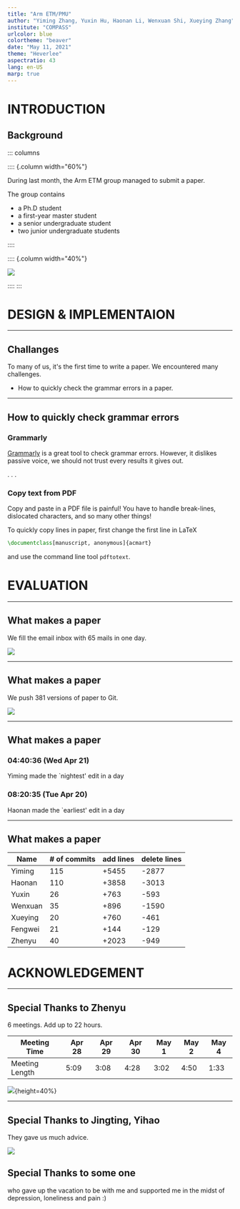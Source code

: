 ```yaml
---
title: "Arm ETM/PMU"
author: "Yiming Zhang, Yuxin Hu, Haonan Li, Wenxuan Shi, Xueying Zhang"
institute: "COMPASS"
urlcolor: blue
colortheme: "beaver"
date: "May 11, 2021"
theme: "Heverlee"
aspectratio: 43
lang: en-US
marp: true
---
```


# INTRODUCTION

## Background

::: columns

:::: {.column width="60%"}

During last month, the Arm ETM group managed to submit a paper.

The group contains

- a Ph.D student
- a first-year master student
- a senior undergraduate student
- two junior undergraduate students

::::

:::: {.column width="40%"}

![](images/paper.png)

::::
:::

# DESIGN & IMPLEMENTAION

---

## Challanges

To many of us, it's the first time to write a paper.
We encountered many challenges.

- How to quickly check the grammar errors in a paper.

---

## How to quickly check grammar errors

### Grammarly
[Grammarly](https://www.grammarly.com/) is a great tool to check grammar errors.
However, it dislikes passive voice, we should not trust every results it gives
out.

. . .

### Copy text from PDF

Copy and paste in a PDF file is painful! You have to handle break-lines,
dislocated characters, and so many other things!

To quickly copy lines in paper, first change the first line in LaTeX
```latex
\documentclass[manuscript, anonymous]{acmart}
```

and use the command line tool `pdftotext`.




# EVALUATION

---

## What makes a paper

We fill the email inbox with 65 mails in one day.

![](images/mail.png)

---

## What makes a paper

We push 381 versions of paper to Git.

![](images/glog.png)

---

## What makes a paper

### **04:40:36** (Wed Apr 21)

Yiming made the `nightest' edit in a day

### **08:20:35** (Tue Apr 20)

Haonan made the `earliest' edit in a day

---

## What makes a paper

| Name    | \# of commits | add lines | delete lines |
| ------- | ------------- | --------- | ------------ |
| Yiming  | 115           | +5455     | -2877        |
| Haonan  | 110           | +3858     | -3013        |
| Yuxin   | 26            | +763      | -593         |
| Wenxuan | 35            | +896      | -1590        |
| Xueying | 20            | +760      | -461         |
| Fengwei | 21            | +144      | -129         |
| Zhenyu  | 40            | +2023     | -949         |

# ACKNOWLEDGEMENT

---

## Special Thanks to Zhenyu

6 meetings. Add up to 22 hours.

| Meeting Time   | Apr 28 | Apr 29 | Apr 30 | May 1 | May 2 | May 4 |
| -------------- | ------ | ------ | ------ | ----- | ----- | ----- |
| Meeting Length | 5:09   | 3:08   | 4:28   | 3:02  | 4:50  | 1:33  |

![](images/vedio.png){height=40%}

---

## Special Thanks to Jingting, Yihao

They gave us much advice.

![](images/yihao.png)

## Special Thanks to some one

who gave up the vacation to be with me and supported me in the midst of
depression, loneliness and pain :)